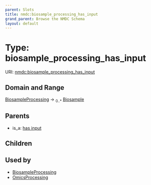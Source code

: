 ```yaml
---
parent: Slots
title: nmdc:biosample_processing_has_input
grand_parent: Browse the NMDC Schema
layout: default
---
```


# Type: biosample_processing_has_input




URI: [nmdc:biosample_processing_has_input](https://microbiomedata/meta/biosample_processing_has_input)

## Domain and Range

[BiosampleProcessing](BiosampleProcessing.md) ->  <sub>0..*</sub> [Biosample](Biosample.md)

## Parents

 *  is_a: [has input](has_input.md)

## Children


## Used by

 * [BiosampleProcessing](BiosampleProcessing.md)
 * [OmicsProcessing](OmicsProcessing.md)
